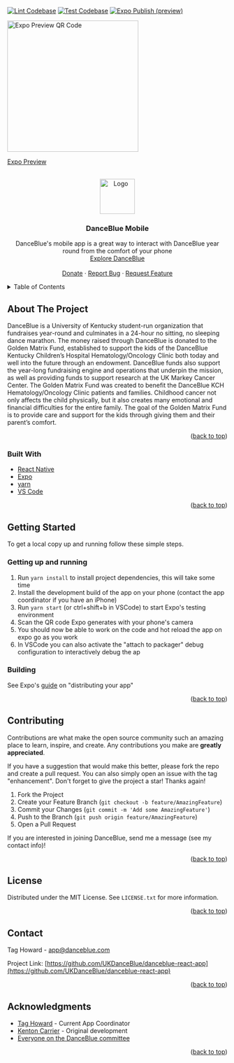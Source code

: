 [![Lint Codebase](https://github.com/UKDanceBlue/danceblue-react-app/actions/workflows/lint.yml/badge.svg)](https://github.com/UKDanceBlue/danceblue-react-app/actions/workflows/lint.yml)
[![Test Codebase](https://github.com/UKDanceBlue/danceblue-react-app/actions/workflows/test.yml/badge.svg)](https://github.com/UKDanceBlue/danceblue-react-app/actions/workflows/test.yml)
[![Expo Publish (preview)](https://github.com/UKDanceBlue/danceblue-react-app/actions/workflows/expo-publish.yml/badge.svg)](https://github.com/UKDanceBlue/danceblue-react-app/actions/workflows/expo-publish.yml)
<div id="top"></div>

<a href="https://expo.dev/%40university-of-kentucky-danceblue/danceblue-mobile?serviceType=classic&distribution=expo-dev-client&releaseChannel=preview&scheme=exp%2Bdanceblue-mobile">
<img src="https://qr.expo.dev/development-client?appScheme=exp%2Bdanceblue-mobile&url=https%3A%2F%2Fexp.host%2F%40university-of-kentucky-danceblue%2Fdanceblue-mobile%3Frelease-channel%3Dpreview" alt="Expo Preview QR Code" width="300" height="300">
  
  Expo Preview
</a>

<!-- PROJECT LOGO -->
<br />
<div align="center">
  <a href="https://github.com/UKDanceBlue/danceblue-react-app">
    <img src="https://www.danceblue.org/wp-content/uploads/2017/08/DB-Web-Logo-Final-01.svg" alt="Logo" width="80" height="80">
  </a>

<h3 align="center">DanceBlue Mobile</h3>

  <p align="center">
    DanceBlue's mobile app is a great way to interact with DanceBlue year round from the comfort of your phone
    <br />
    <a href="https://www.danceblue.org">Explore DanceBlue</a>
    <br />
    <br />
    <a href="https://danceblue.networkforgood.com/causes/4789-danceblue-golden-matrix-fund-dance-teams">Donate</a>
    ·
    <a href="https://github.com/UKDanceBlue/danceblue-react-app/issues">Report Bug</a>
    ·
    <a href="https://github.com/UKDanceBlue/danceblue-react-app/issues">Request Feature</a>
  </p>
</div>

<!-- TABLE OF CONTENTS -->
<details>
  <summary>Table of Contents</summary>
  <ol>
    <li><a href="#about-the-project">About The Project</a></li>
    <li><a href="#getting-started">Getting Started</a></li>
    <li><a href="#contributing">Contributing</a></li>
    <li><a href="#license">License</a></li>
    <li><a href="#contact">Contact</a></li>
    <li><a href="#acknowledgments">Acknowledgments</a></li>
  </ol>
</details>

<!-- ABOUT THE PROJECT -->

## About The Project

<!-- [![Product Name Screen Shot][product-screenshot]](https://example.com) -->

DanceBlue is a University of Kentucky student-run organization that fundraises
year-round and culminates in a 24-hour no sitting, no sleeping dance marathon.
The money raised through DanceBlue is donated to the Golden Matrix Fund,
established to support the kids of the DanceBlue Kentucky Children’s Hospital
Hematology/Oncology Clinic both today and well into the future through an
endowment. DanceBlue funds also support the year-long fundraising engine
and operations that underpin the mission, as well as providing funds to
support research at the UK Markey Cancer Center. The Golden Matrix Fund
was created to benefit the DanceBlue KCH Hematology/Oncology Clinic patients
and families. Childhood cancer not only affects the child physically, but it
also creates many emotional and financial difficulties for the entire family.
The goal of the Golden Matrix Fund is to provide care and support for the kids
through giving them and their parent’s comfort.

<p align="right">(<a href="#top">back to top</a>)</p>

### Built With

- [React Native](https://reactnative.dev/)
- [Expo](https://expo.dev/)
- [yarn](https://yarnpkg.com/)
- [VS Code](https://code.visualstudio.com/)

<p align="right">(<a href="#top">back to top</a>)</p>

<!-- GETTING STARTED -->

## Getting Started

To get a local copy up and running follow these simple steps.


### Getting up and running

1. Run `yarn install` to install project dependencies, this will take some time
2. Install the development build of the app on your phone (contact the app coordinator if you have an iPhone)
3. Run `yarn start` (or ctrl+shift+b in VSCode) to start Expo's testing environment
4. Scan the QR code Expo generates with your phone's camera
5. You should now be able to work on the code and hot reload the app on expo go as you work
6. In VSCode you can also activate the "attach to packager" debug  configuration to interactively debug the ap

### Building

See Expo's [guide](https://docs.expo.dev/distribution/introduction/) on "distributing your app"

<p align="right">(<a href="#top">back to top</a>)</p>

<!-- CONTRIBUTING -->

## Contributing

Contributions are what make the open source community such an amazing place to learn, inspire, and create. Any contributions you make are **greatly appreciated**.

If you have a suggestion that would make this better, please fork the repo and create a pull request. You can also simply open an issue with the tag "enhancement".
Don't forget to give the project a star! Thanks again!

1. Fork the Project
2. Create your Feature Branch (`git checkout -b feature/AmazingFeature`)
3. Commit your Changes (`git commit -m 'Add some AmazingFeature'`)
4. Push to the Branch (`git push origin feature/AmazingFeature`)
5. Open a Pull Request

If you are interested in joining DanceBlue, send me a message (see my contact info)!

<p align="right">(<a href="#top">back to top</a>)</p>

<!-- LICENSE -->

## License

Distributed under the MIT License. See `LICENSE.txt` for more information.

<p align="right">(<a href="#top">back to top</a>)</p>

<!-- CONTACT -->

## Contact

Tag Howard - app@danceblue.com

Project Link: [https://github.com/UKDanceBlue/danceblue-react-app](https://github.com/UKDanceBlue/danceblue-react-app)

<p align="right">(<a href="#top">back to top</a>)</p>

<!-- ACKNOWLEDGMENTS -->

## Acknowledgments

- [Tag Howard](https://github.com/tajetaje) - Current App Coordinator
- [Kenton Carrier](https://github.com/kncarrier28) - Original development
- [Everyone on the DanceBlue committee](http://www.danceblue.org/meet-the-team)

<p align="right">(<a href="#top">back to top</a>)</p>
